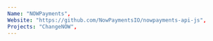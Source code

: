 ```yaml
--- 
Name: "NOWPayments", 
Website: "https://github.com/NowPaymentsIO/nowpayments-api-js", 
Projects: "ChangeNOW",
--- 
```

<!--lang:en--> 

<!--lang:es--] 

<!--lang:de--] 

<!--lang:fr--] 

<!--lang:pl--] 

<!--lang:uk--] 

[!--lang:*--> 